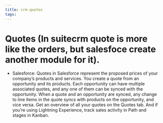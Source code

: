 ```yaml
---
title: crm-quotes
tags:
---
```


# Quotes (In suitecrm quote is more like the orders, but salesfoce create another module for it).

* Salesforce:
Quotes in Salesforce represent the proposed prices of your company’s products and services. You create a quote from an opportunity and its products. Each opportunity can have multiple associated quotes, and any one of them can be synced with the opportunity. When a quote and an opportunity are synced, any change to line items in the quote syncs with products on the opportunity, and vice versa. Get an overview of all your quotes on the Quotes tab. And if you’re using Lightning Experience, track sales activity in Path and stages in Kanban.


